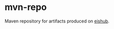 mvn-repo
========

Maven repository for artifacts produced on [eishub](https://github.com/eishub/).

  